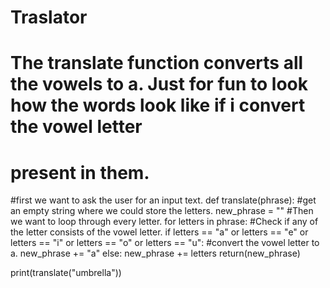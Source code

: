 # Traslator
# The translate function converts all the vowels to a. Just for fun to look how the words look like if i convert the vowel letter
# present in them.

#first we want to ask the user for an input text.
def translate(phrase):
    #get an empty string where we could store the letters.
    new_phrase = ""
    #Then we want to loop through every letter.
    for letters in phrase:
        #Check if any of the letter consists of the vowel letter.
        if letters == "a" or letters == "e" or letters == "i" or letters == "o" or letters == "u":
            #convert the vowel letter to a.
            new_phrase += "a"
        else:
            new_phrase += letters
    return(new_phrase)

print(translate("umbrella"))
